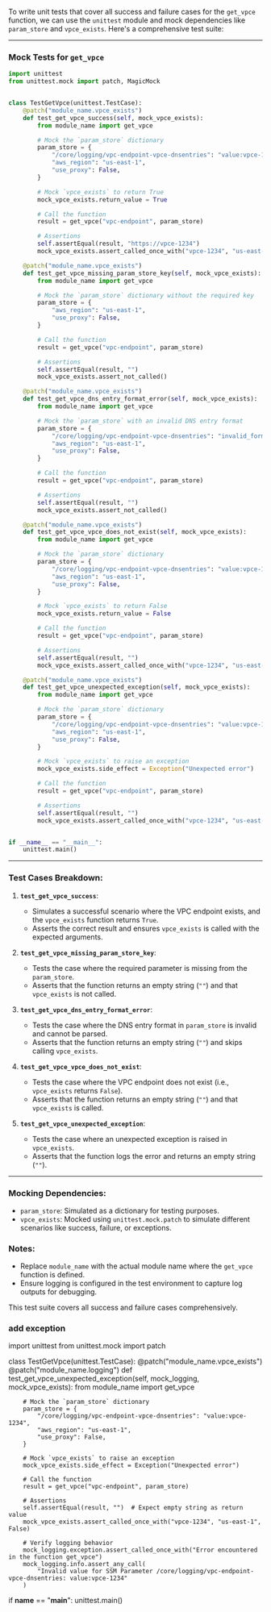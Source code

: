 To write unit tests that cover all success and failure cases for the `get_vpce` function, we can use the `unittest` module and mock dependencies like `param_store` and `vpce_exists`. Here's a comprehensive test suite:

---

### Mock Tests for `get_vpce`

```python
import unittest
from unittest.mock import patch, MagicMock


class TestGetVpce(unittest.TestCase):
    @patch("module_name.vpce_exists")
    def test_get_vpce_success(self, mock_vpce_exists):
        from module_name import get_vpce

        # Mock the `param_store` dictionary
        param_store = {
            "/core/logging/vpc-endpoint-vpce-dnsentries": "value:vpce-1234",
            "aws_region": "us-east-1",
            "use_proxy": False,
        }

        # Mock `vpce_exists` to return True
        mock_vpce_exists.return_value = True

        # Call the function
        result = get_vpce("vpc-endpoint", param_store)

        # Assertions
        self.assertEqual(result, "https://vpce-1234")
        mock_vpce_exists.assert_called_once_with("vpce-1234", "us-east-1", False)

    @patch("module_name.vpce_exists")
    def test_get_vpce_missing_param_store_key(self, mock_vpce_exists):
        from module_name import get_vpce

        # Mock the `param_store` dictionary without the required key
        param_store = {
            "aws_region": "us-east-1",
            "use_proxy": False,
        }

        # Call the function
        result = get_vpce("vpc-endpoint", param_store)

        # Assertions
        self.assertEqual(result, "")
        mock_vpce_exists.assert_not_called()

    @patch("module_name.vpce_exists")
    def test_get_vpce_dns_entry_format_error(self, mock_vpce_exists):
        from module_name import get_vpce

        # Mock the `param_store` with an invalid DNS entry format
        param_store = {
            "/core/logging/vpc-endpoint-vpce-dnsentries": "invalid_format",
            "aws_region": "us-east-1",
            "use_proxy": False,
        }

        # Call the function
        result = get_vpce("vpc-endpoint", param_store)

        # Assertions
        self.assertEqual(result, "")
        mock_vpce_exists.assert_not_called()

    @patch("module_name.vpce_exists")
    def test_get_vpce_vpce_does_not_exist(self, mock_vpce_exists):
        from module_name import get_vpce

        # Mock the `param_store` dictionary
        param_store = {
            "/core/logging/vpc-endpoint-vpce-dnsentries": "value:vpce-1234",
            "aws_region": "us-east-1",
            "use_proxy": False,
        }

        # Mock `vpce_exists` to return False
        mock_vpce_exists.return_value = False

        # Call the function
        result = get_vpce("vpc-endpoint", param_store)

        # Assertions
        self.assertEqual(result, "")
        mock_vpce_exists.assert_called_once_with("vpce-1234", "us-east-1", False)

    @patch("module_name.vpce_exists")
    def test_get_vpce_unexpected_exception(self, mock_vpce_exists):
        from module_name import get_vpce

        # Mock the `param_store` dictionary
        param_store = {
            "/core/logging/vpc-endpoint-vpce-dnsentries": "value:vpce-1234",
            "aws_region": "us-east-1",
            "use_proxy": False,
        }

        # Mock `vpce_exists` to raise an exception
        mock_vpce_exists.side_effect = Exception("Unexpected error")

        # Call the function
        result = get_vpce("vpc-endpoint", param_store)

        # Assertions
        self.assertEqual(result, "")
        mock_vpce_exists.assert_called_once_with("vpce-1234", "us-east-1", False)


if __name__ == "__main__":
    unittest.main()
```

---

### Test Cases Breakdown:

1. **`test_get_vpce_success`**:
   - Simulates a successful scenario where the VPC endpoint exists, and the `vpce_exists` function returns `True`.
   - Asserts the correct result and ensures `vpce_exists` is called with the expected arguments.

2. **`test_get_vpce_missing_param_store_key`**:
   - Tests the case where the required parameter is missing from the `param_store`.
   - Asserts that the function returns an empty string (`""`) and that `vpce_exists` is not called.

3. **`test_get_vpce_dns_entry_format_error`**:
   - Tests the case where the DNS entry format in `param_store` is invalid and cannot be parsed.
   - Asserts that the function returns an empty string (`""`) and skips calling `vpce_exists`.

4. **`test_get_vpce_vpce_does_not_exist`**:
   - Tests the case where the VPC endpoint does not exist (i.e., `vpce_exists` returns `False`).
   - Asserts that the function returns an empty string (`""`) and that `vpce_exists` is called.

5. **`test_get_vpce_unexpected_exception`**:
   - Tests the case where an unexpected exception is raised in `vpce_exists`.
   - Asserts that the function logs the error and returns an empty string (`""`).

---

### Mocking Dependencies:
- `param_store`: Simulated as a dictionary for testing purposes.
- `vpce_exists`: Mocked using `unittest.mock.patch` to simulate different scenarios like success, failure, or exceptions.

### Notes:
- Replace `module_name` with the actual module name where the `get_vpce` function is defined.
- Ensure logging is configured in the test environment to capture log outputs for debugging.

This test suite covers all success and failure cases comprehensively.


### add exception

import unittest
from unittest.mock import patch


class TestGetVpce(unittest.TestCase):
    @patch("module_name.vpce_exists")
    @patch("module_name.logging")
    def test_get_vpce_unexpected_exception(self, mock_logging, mock_vpce_exists):
        from module_name import get_vpce

        # Mock the `param_store` dictionary
        param_store = {
            "/core/logging/vpc-endpoint-vpce-dnsentries": "value:vpce-1234",
            "aws_region": "us-east-1",
            "use_proxy": False,
        }

        # Mock `vpce_exists` to raise an exception
        mock_vpce_exists.side_effect = Exception("Unexpected error")

        # Call the function
        result = get_vpce("vpc-endpoint", param_store)

        # Assertions
        self.assertEqual(result, "")  # Expect empty string as return value
        mock_vpce_exists.assert_called_once_with("vpce-1234", "us-east-1", False)

        # Verify logging behavior
        mock_logging.exception.assert_called_once_with("Error encountered in the function get_vpce")
        mock_logging.info.assert_any_call(
            "Invalid value for SSM Parameter /core/logging/vpc-endpoint-vpce-dnsentries: value:vpce-1234"
        )


if __name__ == "__main__":
    unittest.main()
